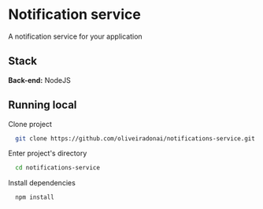 # Notification service

A notification service for your application


## Stack

**Back-end:** NodeJS


## Running local

Clone project

```bash
  git clone https://github.com/oliveiradonai/notifications-service.git
```

Enter project's directory

```bash
  cd notifications-service
```

Install dependencies

```bash
  npm install
```
